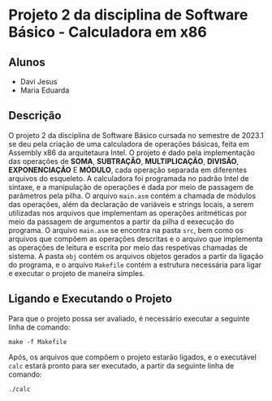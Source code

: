 # Projeto 2 da disciplina de Software Básico - Calculadora em x86

## Alunos

- Davi Jesus
- Maria Eduarda

## Descrição

O projeto 2 da disciplina de Software Básico cursada no semestre de 2023.1 se deu pela criação de uma calculadora de operações básicas, feita em Assembly x86 da arquitetaura Intel. O projeto é dado pela implementação das operações de **SOMA**, **SUBTRAÇÃO**, **MULTIPLICAÇÃO**, **DIVISÃO**, **EXPONENCIAÇÃO** E **MÓDULO**, cada operação separada em diferentes arquivos do esqueleto. A calculadora foi programada no padrão Intel de sintaxe, e a manipulação de operações é dada por meio de passagem de parâmetros pela pilha. O arquivo ``main.asm`` contém a chamada de módulos das operações, além da declaração de variáveis e strings locais, a serem utilizadas nos arquivos que implementam as operações aritméticas por meio da passagem de argumentos a partir da pilha d eexecução do programa. O arquivo ``main.asm`` se encontra na pasta ``src``, bem como os arquivos que compõem as operações descritas e o arquivo que implementa as operações de leitura e escrita por meio das respetivas chamadas de sistema. A pasta ``obj`` contém os arquivos objetos gerados a partir da ligação do programa, e o arquivo ``Makefile`` contém a estrutura necessária para ligar e executar o projeto de maneira simples.

## Ligando e Executando o Projeto

Para que o projeto possa ser avaliado, é necessário executar a seguinte linha de comando:

``make -f Makefile``

Após, os arquivos que compõem o projeto estarão ligados, e o executável ``calc`` estará pronto para ser executado, a partir da seguinte linha de comando:

``./calc``
